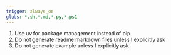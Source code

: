 ```yaml
---
trigger: always_on
globs: *.sh,*.md,*.py,*.ps1
---
```


1. Use uv for package management instead of pip
2. Do not generate readme markdown files unless I explicitly ask
3. Do not generate example unless I explicitly ask